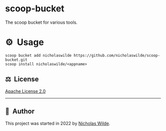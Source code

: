 # scoop-bucket
The scoop bucket for various tools.

# :gear:&nbsp; Usage

```
scoop bucket add nicholaswilde https://github.com/nicholaswilde/scoop-bucket.git
scoop install nicholaswilde/<appname>
```

## :balance_scale:&nbsp;​ License

​[​Apache License 2.0](../LICENSE)

---

## :pencil:&nbsp;​ Author

​This project was started in 2022 by [​Nicholas Wilde​](https://github.com/nicholaswilde/).
